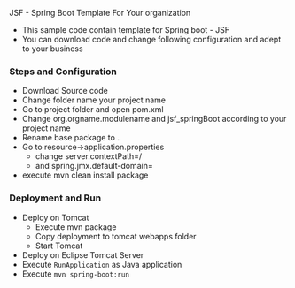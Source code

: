 JSF - Spring Boot Template For Your organization

* This sample code contain template for Spring boot - JSF
* You can download code and change following configuration and adept to your business


### Steps and Configuration 

* Download Source code
* Change folder name your project name
* Go to project folder and open pom.xml
* Change <groupId>org.orgname.modulename</groupId> and  <artifactId>jsf_springBoot</artifactId> according to your project name
* Rename base package to <groupId>.<artifactId>
* Go to resource->application.properties
	* change server.contextPath=/<artifactId> 
	* and spring.jmx.default-domain=<artifactId>
* execute mvn clean install package

### Deployment and Run

* Deploy on Tomcat
	* Execute mvn package
	* Copy deployment to tomcat webapps folder
	* Start Tomcat
* Deploy on Eclipse Tomcat Server	
* Execute `RunApplication` as Java application
* Execute `mvn spring-boot:run`